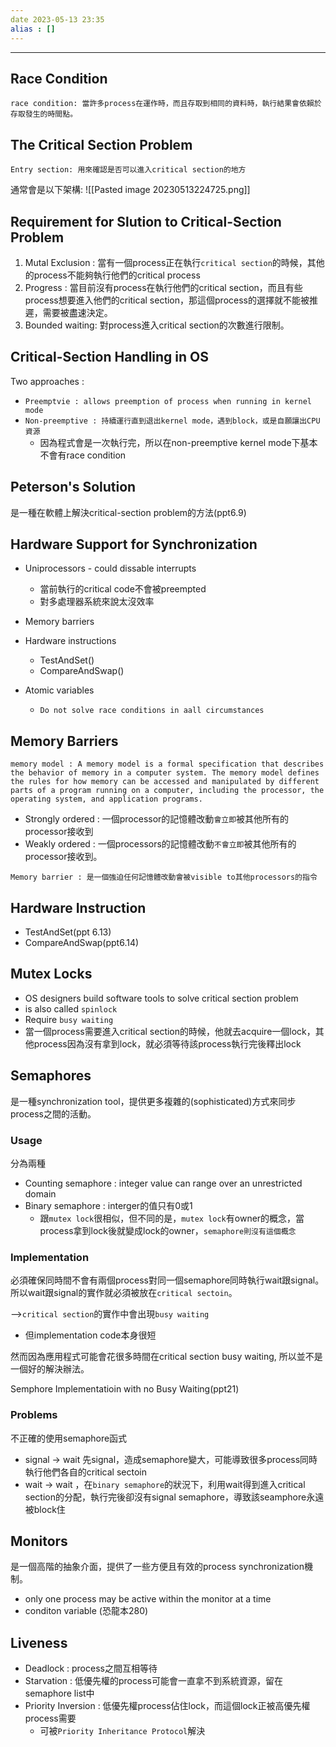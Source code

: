 ```yaml
---
date 2023-05-13 23:35
alias : []
---
```


---

## Race Condition

`race condition: 當許多process在運作時，而且存取到相同的資料時，執行結果會依賴於存取發生的時間點。`

## The Critical Section Problem

`Entry section: 用來確認是否可以進入critical section的地方`

通常會是以下架構:
![[Pasted image 20230513224725.png]]


## Requirement for Slution to Critical-Section Problem

1. Mutal Exclusion : 當有一個process正在執行`critical section`的時候，其他的process不能夠執行他們的critical process
2. Progress : 當目前沒有process在執行他們的critical section，而且有些process想要進入他們的critical section，那這個process的選擇就不能被推遲，需要被盡速決定。
3. Bounded waiting: 對process進入critical section的次數進行限制。


## Critical-Section Handling in OS

Two approaches :
+ `Preemptvie : allows preemption of process when running in kernel mode`
+ `Non-preemptive : 持續運行直到退出kernel mode，遇到block，或是自願讓出CPU資源`
	+ 因為程式會是一次執行完，所以在non-preemptive kernel mode下基本不會有race condition


## Peterson's Solution

是一種在軟體上解決critical-section problem的方法(ppt6.9)

## Hardware Support for Synchronization

+ Uniprocessors - could dissable interrupts
	+ 當前執行的critical code不會被preempted
	+ 對多處理器系統來說太沒效率

+ Memory barriers
+ Hardware instructions
	+ TestAndSet()
	+ CompareAndSwap()
+ Atomic variables
	+ `Do not solve race conditions in aall circumstances`

## Memory Barriers

`memory model : A memory model is a formal specification that describes the behavior of memory in a computer system. The memory model defines the rules for how memory can be accessed and manipulated by different parts of a program running on a computer, including the processor, the operating system, and application programs.`

+ Strongly ordered : 一個processor的記憶體改動`會立即`被其他所有的processor接收到
+ Weakly ordered :  一個processors的記憶體改動`不會立即`被其他所有的processor接收到。

`Memory barrier : 是一個強迫任何記憶體改動會被visible to其他processors的指令`

## Hardware Instruction

+ TestAndSet(ppt 6.13)
+ CompareAndSwap(ppt6.14)

## Mutex Locks

+ OS designers build software tools to solve critical section problem
+ is also called `spinlock`
+ Require `busy waiting`
+ 當一個process需要進入critical section的時候，他就去acquire一個lock，其他process因為沒有拿到lock，就必須等待該process執行完後釋出lock



## Semaphores

是一種synchronization tool，提供更多複雜的(sophisticated)方式來同步process之間的活動。

### Usage

分為兩種
+ Counting semaphore : integer value can range over an unrestricted domain
+ Binary semaphore : interger的值只有0或1
	+ 跟`mutex lock`很相似，但不同的是，`mutex lock`有owner的概念，當process拿到lock後就變成lock的owner，`semaphore則沒有這個概念`


### Implementation

必須確保同時間不會有兩個process對同一個semaphore同時執行wait跟signal。所以wait跟signal的實作就必須被放在`critical sectoin`。

-->`critical section`的實作中會出現`busy waiting`
+ 但implementation code本身很短

然而因為應用程式可能會花很多時間在critical section busy waiting, 所以並不是一個好的解決辦法。

Semphore Implementatioin with no Busy Waiting(ppt21)

### Problems

不正確的使用semaphore函式
+ signal -> wait 先signal，造成semaphore變大，可能導致很多process同時執行他們各自的critical sectoin
+ wait -> wait  ，在`binary semaphore`的狀況下，利用wait得到進入critical section的分配，執行完後卻沒有signal semaphore，導致該seamphore永遠被block住

## Monitors

是一個高階的抽象介面，提供了一些方便且有效的process synchronization機制。
+ only one process may be active within the monitor at a time
+ conditon variable (恐龍本280)

## Liveness

+ Deadlock : process之間互相等待
+ Starvation : 低優先權的process可能會一直拿不到系統資源，留在semaphore list中
+ Priority Inversion : 低優先權process佔住lock，而這個lock正被高優先權process需要
	+ 可被`Priority Inheritance Protocol`解決 